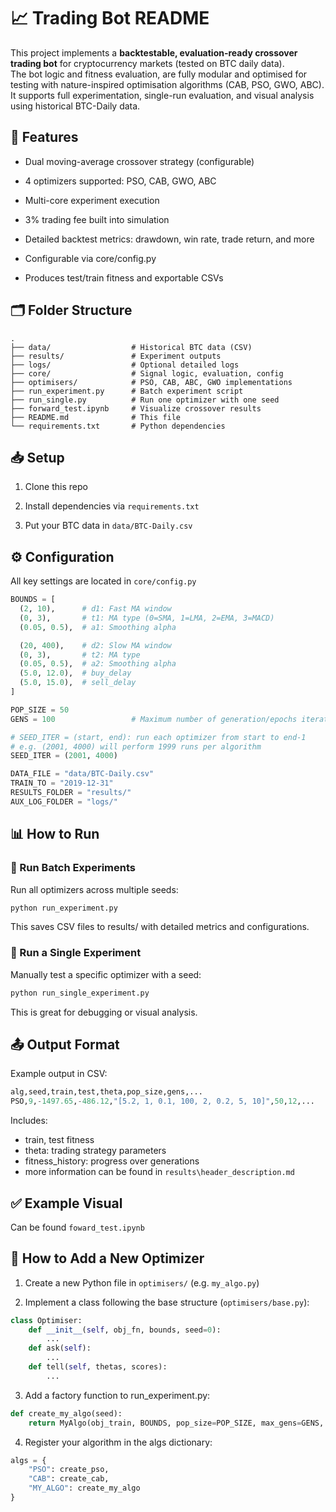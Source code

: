 # 📈 Trading Bot README

This project implements a **backtestable, evaluation-ready crossover trading bot** for cryptocurrency markets (tested on BTC daily data).  
The bot logic and fitness evaluation, are fully modular and optimised for testing with nature-inspired optimisation algorithms (CAB, PSO, GWO, ABC).
It supports full experimentation, single-run evaluation, and visual analysis using historical BTC-Daily data.

## 🚀 Features

- Dual moving-average crossover strategy (configurable)

- 4 optimizers supported: PSO, CAB, GWO, ABC

- Multi-core experiment execution

- 3% trading fee built into simulation

- Detailed backtest metrics: drawdown, win rate, trade return, and more

- Configurable via core/config.py

- Produces test/train fitness and exportable CSVs


## 🗂️ Folder Structure
```
.
├── data/                  # Historical BTC data (CSV)
├── results/               # Experiment outputs
├── logs/                  # Optional detailed logs
├── core/                  # Signal logic, evaluation, config
├── optimisers/            # PSO, CAB, ABC, GWO implementations
├── run_experiment.py      # Batch experiment script
├── run_single.py          # Run one optimizer with one seed
├── forward_test.ipynb     # Visualize crossover results
├── README.md              # This file
└── requirements.txt       # Python dependencies
```

## 📥 Setup

1. Clone this repo

2. Install dependencies via `requirements.txt`

3. Put your BTC data in `data/BTC-Daily.csv`

## ⚙️ Configuration

All key settings are located in `core/config.py`

```python
BOUNDS = [
  (2, 10),      # d1: Fast MA window
  (0, 3),       # t1: MA type (0=SMA, 1=LMA, 2=EMA, 3=MACD)
  (0.05, 0.5),  # a1: Smoothing alpha

  (20, 400),    # d2: Slow MA window
  (0, 3),       # t2: MA type
  (0.05, 0.5),  # a2: Smoothing alpha
  (5.0, 12.0),  # buy_delay
  (5.0, 15.0),  # sell_delay
]

POP_SIZE = 50
GENS = 100                 # Maximum number of generation/epochs iterations.

# SEED_ITER = (start, end): run each optimizer from start to end-1
# e.g. (2001, 4000) will perform 1999 runs per algorithm
SEED_ITER = (2001, 4000)  

DATA_FILE = "data/BTC-Daily.csv"
TRAIN_TO = "2019-12-31"
RESULTS_FOLDER = "results/"
AUX_LOG_FOLDER = "logs/"
```

## 📊 How to Run

### 🔁 Run Batch Experiments

Run all optimizers across multiple seeds:

```python
python run_experiment.py
```

This saves CSV files to results/ with detailed metrics and configurations.

### 🔎 Run a Single Experiment

Manually test a specific optimizer with a seed:

```python
python run_single_experiment.py
```

This is great for debugging or visual analysis.

## 📤 Output Format

Example output in CSV:

```python
alg,seed,train,test,theta,pop_size,gens,...
PSO,9,-1497.65,-486.12,"[5.2, 1, 0.1, 100, 2, 0.2, 5, 10]",50,12,...
```

Includes:
- train, test fitness
- theta: trading strategy parameters
- fitness_history: progress over generations
- more information can be found in `results\header_description.md`

## ✅ Example Visual
Can be found `foward_test.ipynb`

## 🔧 How to Add a New Optimizer

1. Create a new Python file in `optimisers/` (e.g. `my_algo.py`)

2. Implement a class following the base structure (`optimisers/base.py`):

```python
class Optimiser:
    def __init__(self, obj_fn, bounds, seed=0):
        ...
    def ask(self):
        ...
    def tell(self, thetas, scores):
        ...
```

3. Add a factory function to run_experiment.py:

```python
def create_my_algo(seed):
    return MyAlgo(obj_train, BOUNDS, pop_size=POP_SIZE, max_gens=GENS, seed=seed)
```

4. Register your algorithm in the algs dictionary:

```python
algs = {
    "PSO": create_pso,
    "CAB": create_cab,
    "MY_ALGO": create_my_algo
}
```